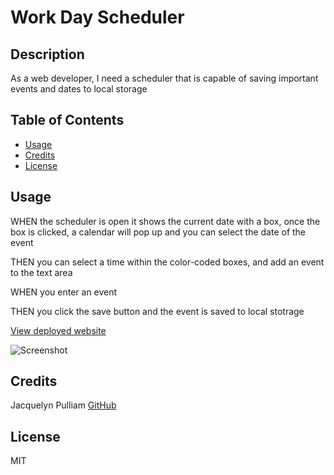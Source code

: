 # Work Day Scheduler

## Description

As a web developer, I need a scheduler that is capable of saving important events and dates to local storage


## Table of Contents

- [Usage](#usage)
- [Credits](#credits)
- [License](#license)

## Usage

WHEN the scheduler is open it shows the current date with a box, once the box is clicked, a calendar will pop up and you can select the date of the event

THEN you can select a time within the color-coded boxes, and add an event to the text area

WHEN you enter an event

THEN you click the save button and the event is saved to local stotrage

[View deployed website](https://jacquiesue.github.io/Work-Day-Scheduler/)

![Screenshot](assets/images/Screen%20Shot%202022-10-18%20at%206.26.12%20PM.png)

## Credits

Jacquelyn Pulliam
[GitHub](https://github.com/JacquieSue)

## License
MIT